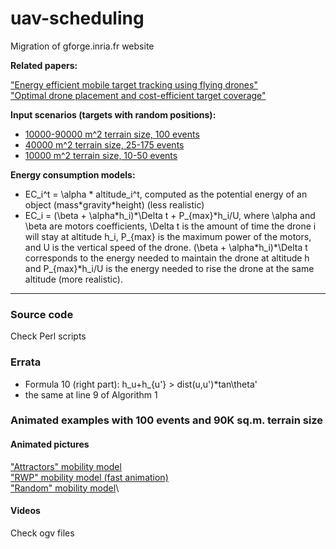 # uav-scheduling
Migration of gforge.inria.fr website

**Related papers:**

["Energy efficient mobile target tracking using flying drones"](http://www.sciencedirect.com/science/article/pii/S1877050913006248)\
 ["Optimal drone placement and cost-efficient target coverage"](https://deltazita.github.io/files/PointCoverage.pdf)

**Input scenarios (targets with random positions):**

-   [10000-90000 m\^2 terrain size, 100 events](scenarios100ev.tar.gz)
-   [40000 m\^2 terrain size, 25-175 events](scenarios20ts.tar.gz)
-   [10000 m\^2 terrain size, 10-50 events](scenarios10ts.tar.gz)

**Energy consumption models:**

-   EC\_i\^t = \\alpha \* altitude\_i\^t, computed as the potential
    energy of an object (mass\*gravity\*height) (less realistic)
-   EC\_i = (\\beta + \\alpha\*h\_i)\*\\Delta t + P\_{max}\*h\_i/U,
    where \\alpha and \\beta are motors coefficients, \\Delta t is the
    amount of time the drone i will stay at altitude h\_i, P\_{max} is
    the maximum power of the motors, and U is the vertical speed of the
    drone. (\\beta + \\alpha\*h\_i)\*\\Delta t corresponds to the energy
    needed to maintain the drone at altitude h and P\_{max}\*h\_i/U is
    the energy needed to rise the drone at the same altitude (more
    realistic).

* * * * *

### Source code

Check Perl scripts

### Errata

-   Formula 10 (right part): h\_u+h\_{u'} \> dist(u,u')\*tan\\theta'
-   the same at line 9 of Algorithm 1

### Animated examples with 100 events and 90K sq.m. terrain size

#### Animated pictures

["Attractors" mobility model](attractors-500.gif)\
 ["RWP" mobility model (fast animation)](rwp.gif)\
 ["Random" mobility model](random-500.gif)\

#### Videos

Check ogv files
